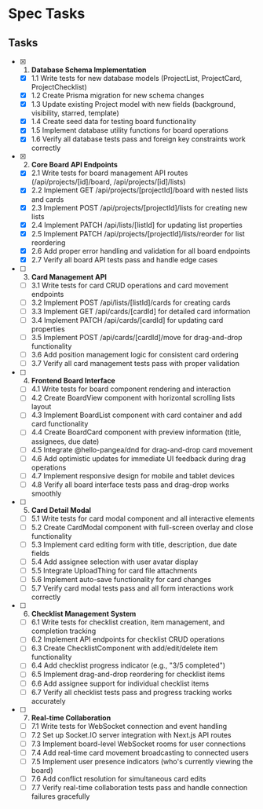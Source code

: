 # Spec Tasks

## Tasks

- [x] 1. **Database Schema Implementation**
  - [x] 1.1 Write tests for new database models (ProjectList, ProjectCard, ProjectChecklist)
  - [x] 1.2 Create Prisma migration for new schema changes
  - [x] 1.3 Update existing Project model with new fields (background, visibility, starred, template)
  - [x] 1.4 Create seed data for testing board functionality
  - [x] 1.5 Implement database utility functions for board operations
  - [x] 1.6 Verify all database tests pass and foreign key constraints work correctly

- [x] 2. **Core Board API Endpoints**
  - [x] 2.1 Write tests for board management API routes (/api/projects/[id]/board, /api/projects/[id]/lists)
  - [x] 2.2 Implement GET /api/projects/[projectId]/board with nested lists and cards
  - [x] 2.3 Implement POST /api/projects/[projectId]/lists for creating new lists
  - [x] 2.4 Implement PATCH /api/lists/[listId] for updating list properties
  - [x] 2.5 Implement PATCH /api/projects/[projectId]/lists/reorder for list reordering
  - [x] 2.6 Add proper error handling and validation for all board endpoints
  - [x] 2.7 Verify all board API tests pass and handle edge cases

- [ ] 3. **Card Management API**
  - [ ] 3.1 Write tests for card CRUD operations and card movement endpoints
  - [ ] 3.2 Implement POST /api/lists/[listId]/cards for creating cards
  - [ ] 3.3 Implement GET /api/cards/[cardId] for detailed card information
  - [ ] 3.4 Implement PATCH /api/cards/[cardId] for updating card properties
  - [ ] 3.5 Implement POST /api/cards/[cardId]/move for drag-and-drop functionality
  - [ ] 3.6 Add position management logic for consistent card ordering
  - [ ] 3.7 Verify all card management tests pass with proper validation

- [ ] 4. **Frontend Board Interface**
  - [ ] 4.1 Write tests for board component rendering and interaction
  - [ ] 4.2 Create BoardView component with horizontal scrolling lists layout
  - [ ] 4.3 Implement BoardList component with card container and add card functionality
  - [ ] 4.4 Create BoardCard component with preview information (title, assignees, due date)
  - [ ] 4.5 Integrate @hello-pangea/dnd for drag-and-drop card movement
  - [ ] 4.6 Add optimistic updates for immediate UI feedback during drag operations
  - [ ] 4.7 Implement responsive design for mobile and tablet devices
  - [ ] 4.8 Verify all board interface tests pass and drag-drop works smoothly

- [ ] 5. **Card Detail Modal**
  - [ ] 5.1 Write tests for card modal component and all interactive elements
  - [ ] 5.2 Create CardModal component with full-screen overlay and close functionality
  - [ ] 5.3 Implement card editing form with title, description, due date fields
  - [ ] 5.4 Add assignee selection with user avatar display
  - [ ] 5.5 Integrate UploadThing for card file attachments
  - [ ] 5.6 Implement auto-save functionality for card changes
  - [ ] 5.7 Verify card modal tests pass and all form interactions work correctly

- [ ] 6. **Checklist Management System**
  - [ ] 6.1 Write tests for checklist creation, item management, and completion tracking
  - [ ] 6.2 Implement API endpoints for checklist CRUD operations
  - [ ] 6.3 Create ChecklistComponent with add/edit/delete item functionality
  - [ ] 6.4 Add checklist progress indicator (e.g., "3/5 completed")
  - [ ] 6.5 Implement drag-and-drop reordering for checklist items
  - [ ] 6.6 Add assignee support for individual checklist items
  - [ ] 6.7 Verify all checklist tests pass and progress tracking works accurately

- [ ] 7. **Real-time Collaboration**
  - [ ] 7.1 Write tests for WebSocket connection and event handling
  - [ ] 7.2 Set up Socket.IO server integration with Next.js API routes
  - [ ] 7.3 Implement board-level WebSocket rooms for user connections
  - [ ] 7.4 Add real-time card movement broadcasting to connected users
  - [ ] 7.5 Implement user presence indicators (who's currently viewing the board)
  - [ ] 7.6 Add conflict resolution for simultaneous card edits
  - [ ] 7.7 Verify real-time collaboration tests pass and handle connection failures gracefully
